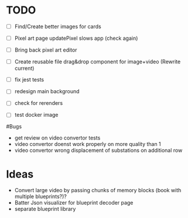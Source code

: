 
# TODO
- [ ] Find/Create better images for cards
- [ ] Pixel art page updatePixel slows app (check again)
- [ ] Bring back pixel art editor 
- [ ] Create reusable file drag&drop component for image+video (Rewrite current)
- [ ] fix jest tests
- [ ] redesign main background
- [ ] check for rerenders
- [ ] test docker image


#Bugs
- get review on video convertor tests
- video convertor doenst work properly on more quality than 1
- video convertor wrong displacement of substations on additional row



# Ideas
- Convert large video by passing chunks of memory blocks (book with multiple blueprints?)?
- Batter Json visualizer for blueprint decoder page
- separate blueprint library